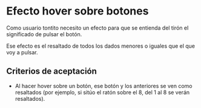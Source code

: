 # Efecto hover sobre botones

Como usuario tontito necesito un efecto para que se entienda del tirón el significado de pulsar el botón.

Ese efecto es el resaltado de todos los dados menores o iguales que el que voy a pulsar.

## Criterios de aceptación

* Al hacer hover sobre un botón, ese botón y los anteriores se ven como resaltados (por ejemplo, si sitúo el ratón sobre el 8, del 1 al 8 se verán resaltados).

